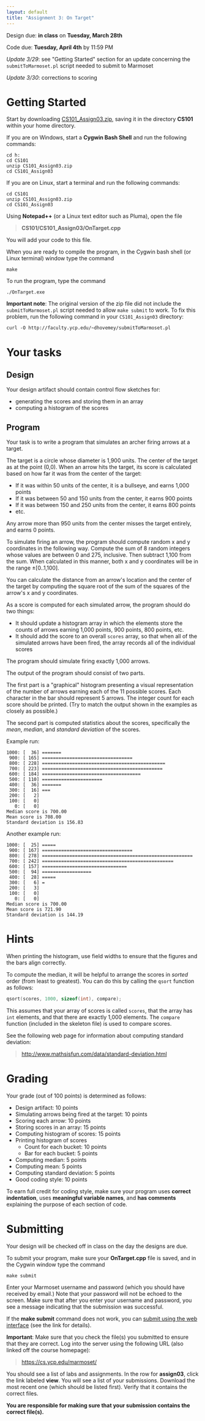 ```yaml
---
layout: default
title: "Assignment 3: On Target"
---
```


Design due: **in class** on **Tuesday, March 28th**

Code due: **Tuesday, April 4th** by 11:59 PM

*Update 3/29*: see "Getting Started" section for an update concerning the `submitToMarmoset.pl` script needed to submit to Marmoset

*Update 3/30*: corrections to scoring

Getting Started
===============

Start by downloading [CS101\_Assign03.zip](CS101_Assign03.zip), saving it in the directory **CS101** within your home directory.

If you are on Windows, start a **Cygwin Bash Shell** and run the following commands:

    cd h:
    cd CS101
    unzip CS101_Assign03.zip
    cd CS101_Assign03

If you are on Linux, start a terminal and run the following commands:

    cd CS101
    unzip CS101_Assign03.zip
    cd CS101_Assign03

Using **Notepad++** (or a Linux text editor such as Pluma), open the file

> **CS101/CS101\_Assign03/OnTarget.cpp**

You will add your code to this file.

When you are ready to compile the program, in the Cygwin bash shell (or Linux terminal) window type the command

    make

To run the program, type the command

    ./OnTarget.exe

**Important note**: The original version of the zip file did not include the `submitToMarmoset.pl` script needed to allow `make submit` to work.  To fix this problem, run the following command in your `CS101_Assign03` directory:

    curl -O http://faculty.ycp.edu/~dhovemey/submitToMarmoset.pl

# Your tasks

## Design

Your design artifact should contain control flow sketches for:

* generating the scores and storing them in an array
* computing a histogram of the scores

## Program

Your task is to write a program that simulates an archer firing arrows at a target.

The target is a circle whose diameter is 1,900 units.  The center of the target as at the point (0,0).  When an arrow hits the target, its score is calculated based on how far it was from the center of the target:

* If it was within 50 units of the center, it is a bullseye, and earns 1,000 points
* If it was between 50 and 150 units from the center, it earns 900 points
* If it was between 150 and 250 units from the center, it earns 800 points
* etc.

Any arrow more than 950 units from the center misses the target entirely, and earns 0 points.

To simulate firing an arrow, the program should compute random x and y coordinates in the following way.  Compute the sum of 8 random integers whose values are between 0 and 275, inclusive.  Then subtract 1,100 from the sum.  When calculated in this manner, both x and y coordinates will be in the range &plusmn;\[0..1,100\].

You can calculate the distance from an arrow's location and the center of the target by computing the square root of the sum of the squares of the arrow's x and y coordinates.

As a score is computed for each simulated arrow, the program should do two things:

* It should update a histogram array in which the elements store the counts of arrows earning 1,000 points, 900 points, 800 points, etc.
* It should add the score to an overall `scores` array, so that when all of the simulated arrows have been fired, the array records all of the individual scores

The program should simulate firing exactly 1,000 arrows.

The output of the program should consist of two parts.

The first part is a "graphical" histogram presenting a visual representation of the number of arrows earning each of the 11 possible scores.  Each character in the bar should represent 5 arrows.  The integer count for each score should be printed.  (Try to match the output shown in the examples as closely as possible.)

The second part is computed statistics about the scores, specifically the *mean*, *median*, and *standard deviation* of the scores.

Example run:

```
1000: [  36] =======
 900: [ 165] =================================
 800: [ 228] =============================================
 700: [ 223] ============================================
 600: [ 184] ====================================
 500: [ 110] ======================
 400: [  36] =======
 300: [  16] ===
 200: [   2] 
 100: [   0] 
   0: [   0] 
Median score is 700.00
Mean score is 708.00
Standard deviation is 156.83
```

Another example run:

```
1000: [  25] =====
 900: [ 167] =================================
 800: [ 278] =======================================================
 700: [ 242] ================================================
 600: [ 157] ===============================
 500: [  94] ==================
 400: [  28] =====
 300: [   6] =
 200: [   3] 
 100: [   0] 
   0: [   0] 
Median score is 700.00
Mean score is 721.90
Standard deviation is 144.19
```

# Hints

When printing the histogram, use field widths to ensure that the figures and the bars align correctly.

To compute the median, it will be helpful to arrange the scores in *sorted* order (from least to greatest).  You can do this by calling the `qsort` function as follows:

```c
qsort(scores, 1000, sizeof(int), compare);
```

This assumes that your array of scores is called `scores`, that the array has `int` elements, and that there are exactly 1,000 elements.  The `compare` function (included in the skeleton file) is used to compare scores.

See the following web page for information about computing standard deviation:

> <http://www.mathsisfun.com/data/standard-deviation.html>

# Grading

Your grade (out of 100 points) is determined as follows:

* Design artifact: 10 points
* Simulating arrows being fired at the target: 10 points
* Scoring each arrow: 10 points
* Storing scores in an array: 15 points
* Computing histogram of scores: 15 points
* Printing histogram of scores
    * Count for each bucket: 10 points
    * Bar for each bucket: 5 points
* Computing median: 5 points
* Computing mean: 5 points
* Computing standard deviation: 5 points
* Good coding style: 10 points

<div class="callout">
To earn full credit for coding style, make sure your program uses <b>correct indentation</b>, uses <b>meaningful variable names</b>, and <b>has comments</b> explaining the purpose of each section of code.
</div>

# Submitting

Your design will be checked off in class on the day the designs are due.

To submit your program, make sure your **OnTarget.cpp** file is saved, and in the Cygwin window type the command

    make submit

Enter your Marmoset username and password (which you should have received by email.) Note that your password will not be echoed to the screen. Make sure that after you enter your username and password, you see a message indicating that the submission was successful.

If the **make submit** command does not work, you can [submit using the web interface](../submitting.html) (see the link for details).

**Important**: Make sure that you check the file(s) you submitted to ensure that they are correct. Log into the server using the following URL (also linked off the course homepage):

> <https://cs.ycp.edu/marmoset/>

You should see a list of labs and assignments. In the row for **assign03**, click the link labeled **view**. You will see a list of your submissions. Download the most recent one (which should be listed first). Verify that it contains the correct files.

**You are responsible for making sure that your submission contains the correct file(s).**

<!-- vim:set wrap: -->
<!-- vim:set linebreak: -->
<!-- vim:set nolist: -->
